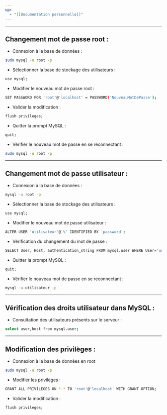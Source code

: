 ```yaml
---
up:
  - "[[Documentation personnelle]]"
---
```


---
## Changement mot de passe root :

- Connexion à la base de données :
```bash
sudo mysql -u root -p
```

- Sélectionner la base de stockage des utilisateurs :
```bash
use mysql;
```

- Modifier le nouveau mot de passe root :
```bash
SET PASSWORD FOR 'root'@'localhost' = PASSWORD('NouveauMotDePasse');
```

- Valider la modification :
```bash
flush privileges;
```

- Quitter la prompt MySQL :
```bash
quit;
```

- Vérifier le nouveau mot de passe en se reconnectant :
```bash
sudo mysql -u root -p
```

---
## Changement mot de passe utilisateur :

- Connexion à la base de données :
```bash
mysql -u root -p
```

- Sélectionner la base de stockage des utilisateurs :
```bash
use mysql;
```

- Modifier le nouveau mot de passe utilisateur :
```bash
ALTER USER 'utilisateur'@'%' IDENTIFIED BY 'password';
```

- Vérification du changement du mot de passe :
```bash
SELECT User, Host, authentication_string FROM mysql.user WHERE User='user';
```

- Quitter la prompt MySQL :
```bash
quit;
```

- Vérifier le nouveau mot de passe en se reconnectant :
```bash
mysql -u utilisateur -p
```

---
## Vérification des droits utilisateur dans MySQL :

- Consultation des utilisateurs présents sur le serveur :
```bash
select user,host from mysql.user;
```

---
## Modification des privilèges :

- Connexion à la base de données en root 
```bash
sudo mysql -u root -p
```

- Modifier les privilèges :
```bash
GRANT ALL PRIVILEGES ON *.* TO 'root'@'localhost' WITH GRANT OPTION;
```

- Valider la modification :
```bash
flush privileges;
```
